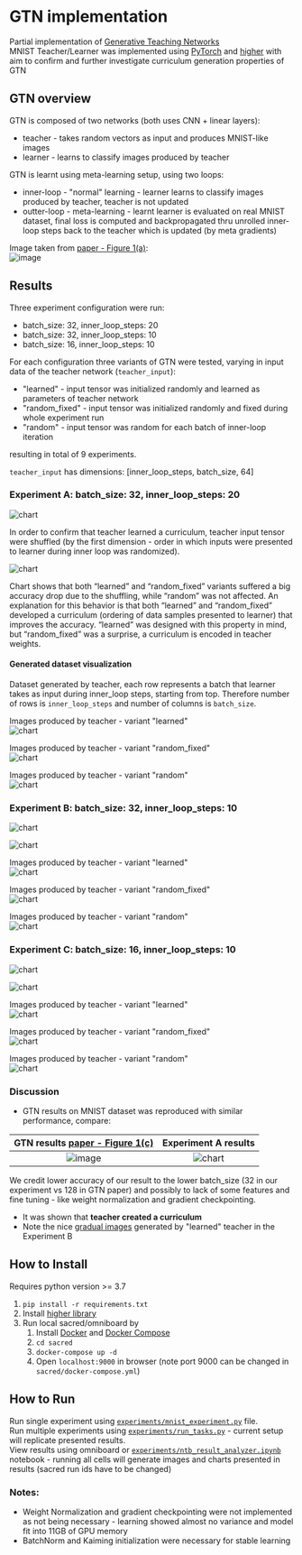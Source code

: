 # GTN implementation

Partial implementation of [Generative Teaching Networks](https://arxiv.org/abs/1912.07768) \
MNIST Teacher/Learner was implemented using [PyTorch](https://pytorch.org/) and [higher](https://github.com/facebookresearch/higher)
with aim to confirm and further investigate curriculum generation properties of GTN

## GTN overview
GTN is composed of two networks (both uses CNN + linear layers):
 * teacher - takes random vectors as input and produces MNIST-like images
 * learner - learns to classify images produced by teacher

GTN is learnt using meta-learning setup, using two loops:
 * inner-loop - "normal" learning - learner learns to classify images produced by teacher, teacher is not updated
 * outter-loop - meta-learning - learnt learner is evaluated on real MNIST dataset, 
                 final loss is computed and backpropagated thru unrolled inner-loop steps 
                 back to the teacher which is updated (by meta gradients)  

Image taken from [paper - Figure 1(a)](https://arxiv.org/abs/1912.07768):\
 ![image](./doc/gtn_paper_overview.png)


## Results

Three experiment configuration were run:
 * batch_size: 32, inner_loop_steps: 20 
 * batch_size: 32, inner_loop_steps: 10 
 * batch_size: 16, inner_loop_steps: 10 

For each configuration three variants of GTN were tested, varying in input data of the teacher network (`teacher_input`):
 * "learned" - input tensor was initialized randomly and learned as parameters of teacher network
 * "random_fixed" - input tensor was initialized randomly and fixed during whole experiment run
 * "random" - input tensor was random for each batch of inner-loop iteration

resulting in total of 9 experiments.

`teacher_input` has dimensions: [inner_loop_steps, batch_size, 64]


### Experiment A: batch_size: 32, inner_loop_steps: 20
![chart](./doc/t_20i_32b_teacher_input_loss.png)

In order to confirm that teacher learned a curriculum, teacher input tensor were shuffled (by the first dimension - 
order in which inputs were presented to learner during inner loop was randomized).

![chart](./doc/t_20i_32b_teacher_input_shuffled.png)

Chart shows that both “learned” and “random_fixed” variants suffered a big accuracy drop due to the shuffling, 
while “random” was not affected. An explanation for this behavior is that both “learned” and “random_fixed” developed 
a curriculum (ordering of data samples presented to learner) that improves the accuracy. “learned” was designed with 
this property in mind, but “random_fixed” was a surprise, a curriculum is encoded in teacher weights.

#### Generated dataset visualization
Dataset generated by teacher, each row represents a batch that learner takes as input during inner_loop steps, 
starting from top. Therefore number of rows is `inner_loop_steps` and number of columns is `batch_size`.
 

Images produced by teacher - variant "learned"\
![chart](./doc/t_20i_32b_data_learned.png)

Images produced by teacher - variant "random_fixed"\
![chart](./doc/t_20i_32b_data_random_fixed.png)

Images produced by teacher - variant "random"\
![chart](./doc/t_20i_32b_data_random.png)


### Experiment B: batch_size: 32, inner_loop_steps: 10

![chart](./doc/t_10i_32b_teacher_input_loss.png)

![chart](./doc/t_10i_32b_teacher_input_shuffled.png)


<a name="experiment_b_learned"></a>
Images produced by teacher - variant "learned"\
![chart](./doc/t_10i_32b_data_learned.png)

Images produced by teacher - variant "random_fixed"\
![chart](./doc/t_10i_32b_data_random_fixed.png)

Images produced by teacher - variant "random"\
![chart](./doc/t_10i_32b_data_random.png)

### Experiment C: batch_size: 16, inner_loop_steps: 10
![chart](./doc/t_10i_16b_teacher_input_loss.png)

![chart](./doc/t_10i_16b_teacher_input_shuffled.png)

Images produced by teacher - variant "learned"\
![chart](./doc/t_10i_16b_data_learned.png)

Images produced by teacher - variant "random_fixed"\
![chart](./doc/t_10i_16b_data_random_fixed.png)

Images produced by teacher - variant "random"\
![chart](./doc/t_10i_16b_data_random.png)


### Discussion

* GTN results on MNIST dataset was reproduced with similar performance, compare:

| GTN results [paper - Figure 1(c)](https://arxiv.org/abs/1912.07768) | Experiment A results |
:------------:|:-----------:
![image](./doc/gtn_paper_comparison.png) | ![chart](./doc/t_20i_32b_teacher_input_loss.png)

We credit lower accuracy of our result to the lower batch_size (32 in our experiment vs 128 in GTN paper) and possibly to 
lack of some features and fine tuning - like weight normalization and gradient checkpointing.

* It was shown that **teacher created a curriculum**
* Note the nice [gradual images](#experiment_b_learned) generated by "learned" teacher in the Experiment B

## How to Install

Requires python version >= 3.7

1. `pip install -r requirements.txt`
2. Install [higher library](https://github.com/facebookresearch/higher)
3. Run local sacred/omniboard by 
    1. Install [Docker](https://www.docker.com/) and [Docker Compose](https://docs.docker.com/compose/install/)
    2. `cd sacred`
    3. `docker-compose up -d`
    4. Open `localhost:9000` in browser (note port 9000 can be changed in `sacred/docker-compose.yml`)

## How to Run

Run single experiment using [`experiments/mnist_experiment.py`](./experiments/mnist_experiment.py) file. \
Run multiple experiments using [`experiments/run_tasks.py`](./experiments/run_tasks.py) - current setup will replicate presented results. \
View results using omniboard or [`experiments/ntb_result_analyzer.ipynb`](./experiments/ntb_result_analyzer.ipynb) notebook - running all cells will generate 
images and charts presented in results (sacred run ids have to be changed)

### Notes: 
 * Weight Normalization and gradient checkpointing were not implemented as not being necessary - 
learning showed almost no variance and model fit into 11GB of GPU memory
 * BatchNorm and Kaiming initialization were necessary for stable learning
